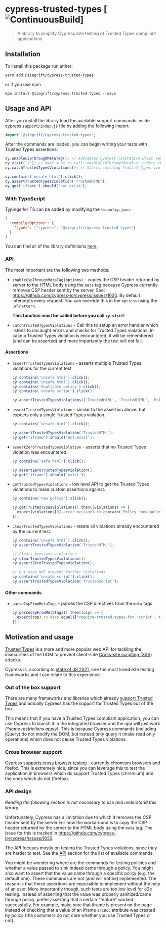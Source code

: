 # cypress-trusted-types [![ContinuousBuild](https://github.com/siegrift/cypress-trusted-types/actions/workflows/main.yml/badge.svg?branch=main)]

> A library to simplify Cypress e2e testing of Trusted Types compliant applications

## Installation

To install this package run either:

`yarn add @siegrift/cypress-trusted-types`

or if you use npm

`npm install @siegrift/cypress-trusted-types --save`

## Usage and API

After you install the library load the available support commands inside cypress `support/index.js` file by adding the
following import:

```js
import '@siegrift/cypress-trusted-types';
```

After the commands are loaded, you can begin writing your tests with Trusted Types assertions:

```js
cy.enableCspThroughMetaTag(); // Addresses Cypress limitation which removes CSP from response headers
cy.visit('/'); // Make sure to call "enableCspThroughMetaTag" before the site is visited
cy.catchTrustedTypesViolations(); // Starts catching Trusted Types violations

cy.contains('unsafe html').click();
cy.assertTrustedTypesViolation('TrustedHTML');
cy.get('iframe').should('not.exist');
```

### With TypeScript

Typings for TS can be added by modifying the `tsconfig.json`:

```json
{
  "compilerOptions": {
    "types": ["cypress", "@siegrift/cypress-trusted-types"]
  }
}
```

You can find all of the library definitions
[here](https://github.com/Siegrift/cypress-trusted-types/blob/main/src/index.d.ts).

### API

The most important are the following two methods:

- `enableCspThroughMetaTag(options)` - copies the CSP header returned by server to the HTML body using the `meta` tag
  because Cypress currently removes CSP header sent by the server. See:
  https://github.com/cypress-io/cypress/issues/1030. By default intercepts every request. You can override this in the
  `options` using the `urlPattern`.

  **This function must be called before you call `cy.visit`!**

- `catchTrustedTypesViolations` - Call this to setup an error handler which listens to uncaught errors and checks for
  Trusted Types violations. In case a Trusted Types violation is encountered, it will be remembered (and can be
  asserted) and more importantly the test will not fail.

#### Assertions

- `assertTrustedTypesViolations` - asserts multiple Trusted Types violations for the current test.

  ```js
  cy.contains('unsafe html').click();
  cy.contains('unsafe html').click();
  cy.contains('duplicate policy').click();
  cy.contains('unsafe script').click();

  cy.assertTrustedTypesViolations(['TrustedHTML', 'TrustedHTML', 'PolicyCreation', 'TrustedScript']);
  ```

- `assertTrustedTypesViolation` - similar to the assertion above, but expects only a single Trusted Types violation.

  ```js
  cy.contains('unsafe html').click();

  cy.assertTrustedTypesViolation('TrustedHTML');
  cy.get('iframe').should('not.exist');
  ```

- `assertZeroTrustedTypesViolation` - asserts that no Trusted Types violation was encountered.

  ```js
  cy.contains('safe html').click();

  cy.assertZeroTrustedTypesViolation();
  cy.get('iframe').should('exist');
  ```

- `getTrustedTypesViolations` - low level API to get the Trusted Types violations to make custom assertions against.

  ```js
  cy.contains('new policy').click();

  cy.getTrustedTypesViolations().then((violations) => {
    expect(violations[0].error.message).to.contain('Policy "new-policy" disallowed.');
  });
  ```

- `clearTrustedTypesViolations` - resets all violations already encountered by the current test.

  ```js
  cy.contains('unsafe html').click();
  cy.assertTrustedTypesViolation('TrustedHTML');

  // Clears previous violations
  cy.clearTrustedTypesViolations();
  cy.assertZeroTrustedTypesViolation();

  // But does NOT prevent further violations
  cy.contains('unsafe script').click();
  cy.assertTrustedTypesViolation('TrustedScript');
  ```

#### Other commands

- `parseCspFromMetaTags` - parses the CSP directives from the `meta` tags.

  ```js
  cy.parseCspFromMetaTags().then((csp) => {
    expect(csp).to.deep.equal(["require-trusted-types-for 'script'; trusted-types my-policy other-policy;"]);
  });
  ```

## Motivation and usage

[Trusted Types](https://developer.mozilla.org/en-US/docs/Web/API/Trusted_Types_API) is a more and more popular web API
for tackling the insecurities of the DOM to prevent client-side
[Cross-site scripting (XSS)](https://developer.mozilla.org/en-US/docs/Glossary/Cross-site_scripting) attacks.

Cypress is, according to [state of JS 2021](https://2021.stateofjs.com/en-US/libraries/testing), one the most loved e2e
testing frameworks and I can relate to this experience.

### Out of the box support

There are many frameworks and libraries which already
[support Trusted Types](https://github.com/w3c/webappsec-trusted-types/wiki/Integrations) and actually Cypress has the
support for Trusted Types out of the box.

This means that if you have a Trusted Types compliant application, you can use Cypress to launch it in the integrated
browser and the app will just work _(\*some restrictions apply)_. This is because Cypress commands (including jQuery) do
not modify the DOM, but instead only query it (make read only operations) which does not cause Trusted Types violations.

### Cross browser support

Cypress [supports cross browser testing](https://docs.cypress.io/guides/guides/cross-browser-testing) - currently
chromium browsers and firefox. This is extremely nice, since you can leverage this to test the application in browsers
which do support Trusted Types (chromium) and the ones which do not (firefox).

### API design

_Reading the following section is not necessary to use and understand this library._

Unfortunately, Cypress has a limitation due to which it removes the CSP header sent by the server.For now the workaround
is to copy the CSP header returned by the server to the HTML body using the `meta` tag. The issue for this is tracked in
https://github.com/cypress-io/cypress/issues/1030.

The API focuses mostly on testing the Trusted Types violations, since they are harder to test. See the [API](#api)
section for the list of available commands.

You might be wondering where are the commands for testing policies and whether a value passed to sink indeed came
through a policy. You might also want to assert that the value came through a specific policy (e.g. the default one).
These commands are not (and will not be) implemented. The reason is that these assertions are impossible to implement
without the help of an user. More importantly though, such tests are too low level for e2e testing. Instead of asserting
that the value was properly sanitized/came through policy, prefer asserting that a certain "feature" worked
successfully. For example, make sure that iframe is present on the page instead of checking that a value of an iframe
`srcDoc` attribute was created by policy (the customers do not care whether you use Trusted Types or not).
